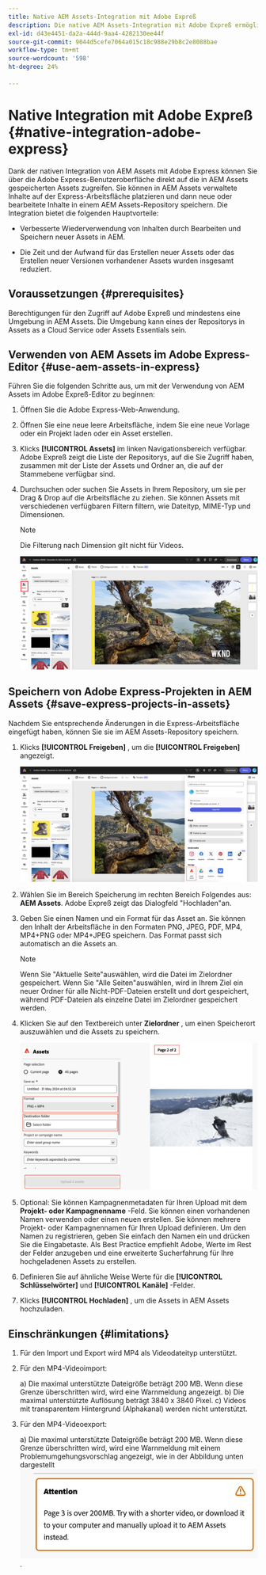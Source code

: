 ```yaml
---
title: Native AEM Assets-Integration mit Adobe Expreß
description: Die native AEM Assets-Integration mit Adobe Expreß ermöglicht Ihnen den direkten Zugriff auf die in AEM Assets gespeicherten Assets über die Adobe Expreß-Benutzeroberfläche.
exl-id: d43e4451-da2a-444d-9aa4-4282130ee44f
source-git-commit: 9044d5cefe7064a015c18c988e29b8c2e8088bae
workflow-type: tm+mt
source-wordcount: '598'
ht-degree: 24%

---
```


# Native Integration mit Adobe Expreß {#native-integration-adobe-express}

Dank der nativen Integration von AEM Assets mit Adobe Express können Sie über die Adobe Express-Benutzeroberfläche direkt auf die in AEM Assets gespeicherten Assets zugreifen. Sie können in AEM Assets verwaltete Inhalte auf der Express-Arbeitsfläche platzieren und dann neue oder bearbeitete Inhalte in einem AEM Assets-Repository speichern. Die Integration bietet die folgenden Hauptvorteile:

* Verbesserte Wiederverwendung von Inhalten durch Bearbeiten und Speichern neuer Assets in AEM.

* Die Zeit und der Aufwand für das Erstellen neuer Assets oder das Erstellen neuer Versionen vorhandener Assets wurden insgesamt reduziert.

## Voraussetzungen {#prerequisites}

Berechtigungen für den Zugriff auf Adobe Expreß und mindestens eine Umgebung in AEM Assets. Die Umgebung kann eines der Repositorys in Assets as a Cloud Service oder Assets Essentials sein.


## Verwenden von AEM Assets im Adobe Express-Editor {#use-aem-assets-in-express}

Führen Sie die folgenden Schritte aus, um mit der Verwendung von AEM Assets im Adobe Expreß-Editor zu beginnen:

1. Öffnen Sie die Adobe Express-Web-Anwendung.

2. Öffnen Sie eine neue leere Arbeitsfläche, indem Sie eine neue Vorlage oder ein Projekt laden oder ein Asset erstellen.

3. Klicks **[!UICONTROL Assets]** im linken Navigationsbereich verfügbar. Adobe Expreß zeigt die Liste der Repositorys, auf die Sie Zugriff haben, zusammen mit der Liste der Assets und Ordner an, die auf der Stammebene verfügbar sind.

4. Durchsuchen oder suchen Sie Assets in Ihrem Repository, um sie per Drag &amp; Drop auf die Arbeitsfläche zu ziehen. Sie können Assets mit verschiedenen verfügbaren Filtern filtern, wie Dateityp, MIME-Typ und Dimensionen.

   >[!NOTE]
   >
   >Die Filterung nach Dimension gilt nicht für Videos.

   ![Einschließen von Assets aus dem Assets-Add-on](assets/adobe-express-native-integration.png)


## Speichern von Adobe Express-Projekten in AEM Assets {#save-express-projects-in-assets}

Nachdem Sie entsprechende Änderungen in die Express-Arbeitsfläche eingefügt haben, können Sie sie im AEM Assets-Repository speichern.

1. Klicks **[!UICONTROL Freigeben]** , um die **[!UICONTROL Freigeben]** angezeigt.

   ![Speichern von Assets in AEM](assets/adobe-express-share.png)

2. Wählen Sie im Bereich Speicherung im rechten Bereich Folgendes aus: **AEM Assets**. Adobe Expreß zeigt das Dialogfeld &quot;Hochladen&quot;an.
3. Geben Sie einen Namen und ein Format für das Asset an. Sie können den Inhalt der Arbeitsfläche in den Formaten PNG, JPEG, PDF, MP4, MP4+PNG oder MP4+JPEG speichern. Das Format passt sich automatisch an die Assets an.

   >[!NOTE]
   >
   >Wenn Sie &quot;Aktuelle Seite&quot;auswählen, wird die Datei im Zielordner gespeichert. Wenn Sie &quot;Alle Seiten&quot;auswählen, wird in Ihrem Ziel ein neuer Ordner für alle Nicht-PDF-Dateien erstellt und dort gespeichert, während PDF-Dateien als einzelne Datei im Zielordner gespeichert werden.

4. Klicken Sie auf den Textbereich unter **Zielordner** , um einen Speicherort auszuwählen und die Assets zu speichern.

   ![Speichern von Assets in AEM](/help/assets/assets/page-selection-and-destination-folder.png)

5. Optional: Sie können Kampagnenmetadaten für Ihren Upload mit dem **Projekt- oder Kampagnenname** -Feld. Sie können einen vorhandenen Namen verwenden oder einen neuen erstellen. Sie können mehrere Projekt- oder Kampagnennamen für Ihren Upload definieren. Um den Namen zu registrieren, geben Sie einfach den Namen ein und drücken Sie die Eingabetaste.
Als Best Practice empfiehlt Adobe, Werte im Rest der Felder anzugeben und eine erweiterte Sucherfahrung für Ihre hochgeladenen Assets zu erstellen.

6. Definieren Sie auf ähnliche Weise Werte für die **[!UICONTROL Schlüsselwörter]** und **[!UICONTROL Kanäle]** -Felder.

7. Klicks **[!UICONTROL Hochladen]** , um die Assets in AEM Assets hochzuladen.




## Einschränkungen {#limitations}

1. Für den Import und Export wird MP4 als Videodateityp unterstützt.

2. Für den MP4-Videoimport:

   a) Die maximal unterstützte Dateigröße beträgt 200 MB. Wenn diese Grenze überschritten wird, wird eine Warnmeldung angezeigt.
b) Die maximal unterstützte Auflösung beträgt 3840 x 3840 Pixel.
c) Videos mit transparentem Hintergrund (Alphakanal) werden nicht unterstützt.

3. Für den MP4-Videoexport:

   a) Die maximal unterstützte Dateigröße beträgt 200 MB. Wenn diese Grenze überschritten wird, wird eine Warnmeldung mit einem Problemumgehungsvorschlag angezeigt, wie in der Abbildung unten dargestellt
   ![Warnhinweis mit Problemumgehung](/help/assets/assets/alert-with-workaround.png).
